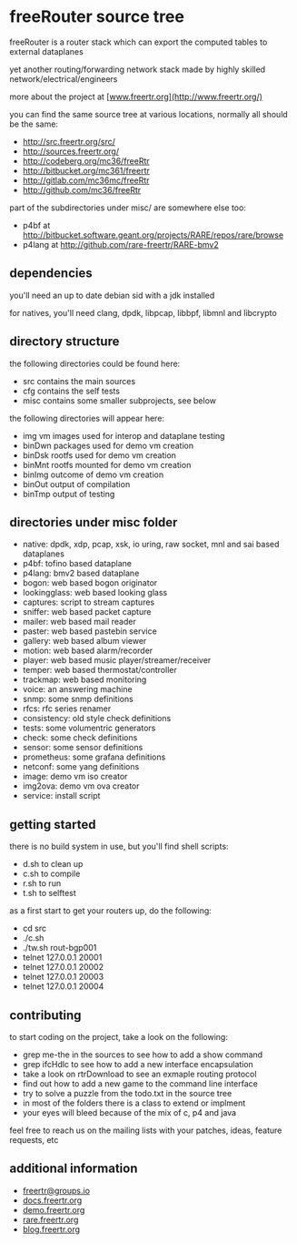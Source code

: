 # freeRouter source tree

freeRouter is a router stack which can export the computed tables to external dataplanes

yet another routing/forwarding network stack made by highly skilled network/electrical/engineers

more about the project at [www.freertr.org](http://www.freertr.org/)

you can find the same source tree at various locations, normally all should be the same:
* http://src.freertr.org/src/
* http://sources.freertr.org/
* http://codeberg.org/mc36/freeRtr
* http://bitbucket.org/mc361/freertr
* http://gitlab.com/mc36mc/freeRtr
* http://github.com/mc36/freeRtr

part of the subdirectories under misc/ are somewhere else too:
* p4bf at http://bitbucket.software.geant.org/projects/RARE/repos/rare/browse
* p4lang at http://github.com/rare-freertr/RARE-bmv2

## dependencies

you'll need an up to date debian sid with a jdk installed

for natives, you'll need clang, dpdk, libpcap, libbpf, libmnl and libcrypto

## directory structure

the following directories could be found here:
* src contains the main sources
* cfg contains the self tests
* misc contains some smaller subprojects, see below

the following directories will appear here:
* img vm images used for interop and dataplane testing
* binDwn packages used for demo vm creation
* binDsk rootfs used for demo vm creation
* binMnt rootfs mounted for demo vm creation
* binImg outcome of demo vm creation
* binOut output of compilation
* binTmp output of testing

## directories under misc folder

* native: dpdk, xdp, pcap, xsk, io uring, raw socket, mnl and sai based dataplanes
* p4bf: tofino based dataplane
* p4lang: bmv2 based dataplane
* bogon: web based bogon originator
* lookingglass: web based looking glass
* captures: script to stream captures
* sniffer: web based packet capture
* mailer: web based mail reader
* paster: web based pastebin service
* gallery: web based album viewer
* motion: web based alarm/recorder
* player: web based music player/streamer/receiver
* temper: web based thermostat/controller
* trackmap: web based monitoring
* voice: an answering machine
* snmp: some snmp definitions
* rfcs: rfc series renamer
* consistency: old style check definitions
* tests: some volumentric generators
* check: some check definitions
* sensor: some sensor definitions
* prometheus: some grafana definitions
* netconf: some yang definitions
* image: demo vm iso creator
* img2ova: demo vm ova creator
* service: install script

## getting started

there is no build system in use, but you'll find shell scripts:
* d.sh to clean up
* c.sh to compile
* r.sh to run
* t.sh to selftest

as a first start to get your routers up, do the following:
* cd src
* ./c.sh
* ./tw.sh rout-bgp001
* telnet 127.0.0.1 20001
* telnet 127.0.0.1 20002
* telnet 127.0.0.1 20003
* telnet 127.0.0.1 20004

## contributing

to start coding on the project, take a look on the following:
* grep me-the in the sources to see how to add a show command
* grep ifcHdlc to see how to add a new interface encapsulation
* take a look on rtrDownload to see an exmaple routing protocol
* find out how to add a new game to the command line interface
* try to solve a puzzle from the todo.txt in the source tree
* in most of the folders there is a class to extend or implment
* your eyes will bleed because of the mix of c, p4 and java

feel free to reach us on the mailing lists with your patches, ideas, feature requests, etc

## additional information

* [freertr@groups.io](mailto:freertr@groups.io)
* [docs.freertr.org](http://docs.freertr.org/)
* [demo.freertr.org](http://demo.freertr.org/)
* [rare.freertr.org](http://rare.freertr.org/)
* [blog.freertr.org](http://blog.freertr.org/)
